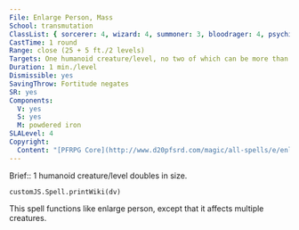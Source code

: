 ```yaml
---
File: Enlarge Person, Mass
School: transmutation
ClassList: { sorcerer: 4, wizard: 4, summoner: 3, bloodrager: 4, psychic: 4, unchained summoner: 4 }
CastTime: 1 round
Range: close (25 + 5 ft./2 levels)
Targets: One humanoid creature/level, no two of which can be more than 30 ft. apart
Duration: 1 min./level
Dismissible: yes
SavingThrow: Fortitude negates
SR: yes
Components:
  V: yes
  S: yes
  M: powdered iron
SLALevel: 4
Copyright:
  Content: "[PFRPG Core](http://www.d20pfsrd.com/magic/all-spells/e/enlarge-person)"
---
```

Brief:: 1 humanoid creature/level doubles in size.

```dataviewjs
customJS.Spell.printWiki(dv)
```

This spell functions like enlarge person, except that it affects multiple creatures.
